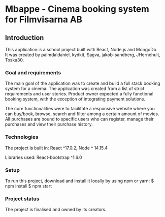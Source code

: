 # Mbappe - Cinema booking system for Filmvisarna AB

## Introduction
This application is a school project built with React, Node.js and MongoDb. It was created by palmdaldaniel, kydkit, Sagva, jakob-sandberg, JHernehult, Toska30.

### Goal and requirements
The main goal of the application was to create and build a full stack booking system for a cinema. The application was created from a list of strict requirements and user stories. Product owner expected a fully functional booking system, with the exception of integrating payment solutions.

The core functionalities were to facilitate a responsive website where you can buy/book, browse, search and filter among a certain amount of movies. All purchases are bound to specific users who can register, manage their purchases and view their purchase history.

### Technologies 
The project is built in:
React ^17.0.2,
Node ^ 14.15.4


Libraries used:
React-bootstrap ^1.6.0

### Setup
To run this project, download and install it locally by using npm or yarn:
$ npm install 
$ npm start

### Project status
The project is finalised and owned by its creators.

